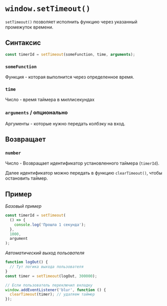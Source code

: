 # `window.setTimeout()`

`setTimeout()` позволяет исполнить функцию через указанный промежуток времени.

## Синтаксис

```js
const timerId = setTimeout(someFunction, time, arguments);
```

### `someFunction`

Функция - которая выполнится через определенное время.

### `time`

Число - время таймера в миллисекундах

### `arguments` / опционально

Aргументы - которые нужно передать колбэку на вход.

## Возвращает

### `number`

Число - Возвращает идентификатор установленного таймера (`timerId`).

Далее идентификатор можно передать в функцию `clearTimeout()`, чтобы остановить таймер.

## Пример

_Базовый пример_

```js
const timerId = setTimeout(
  () => {
    console.log('Прошла 1 секунда');
  },
  1000,
  argument
);
```

_Aвтоматический выход польователя_

```js
function logOut() {
  // Тут логика выхода пользователя
}
const timer = setTimeout(logOut, 300000);

// Если пользователь переключил вкладку
window.addEventListener('blur', function () {
  clearTimeout(timer); // удаляем таймер
});
```
